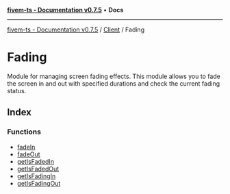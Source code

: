[**fivem-ts - Documentation v0.7.5**](../../../../README.md) • **Docs**

***

[fivem-ts - Documentation v0.7.5](../../../../README.md) / [Client](../../README.md) / Fading

# Fading

Module for managing screen fading effects.
This module allows you to fade the screen in and out with specified durations and check the current fading status.

## Index

### Functions

- [fadeIn](functions/fadeIn.md)
- [fadeOut](functions/fadeOut.md)
- [getIsFadedIn](functions/getIsFadedIn.md)
- [getIsFadedOut](functions/getIsFadedOut.md)
- [getIsFadingIn](functions/getIsFadingIn.md)
- [getIsFadingOut](functions/getIsFadingOut.md)
